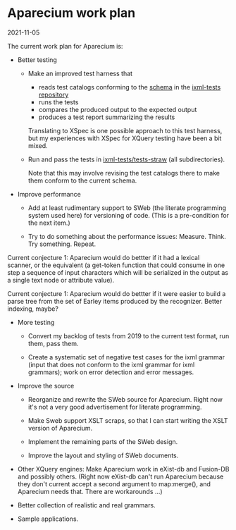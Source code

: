 # Aparecium work plan

2021-11-05

The current work plan for Aparecium is:

* Better testing

  * Make an improved test harness that

    * reads test catalogs conforming to the [schema](https://github.com/cmsmcq/ixml-tests/blob/main/lib/test-catalog.rnc) in the [ixml-tests repository](https://github.com/cmsmcq/ixml-tests)
    * runs the tests
    * compares the produced output to the expected output
    * produces a test report summarizing the results

    Translating to XSpec is one possible approach to this test harness, but my experiences with XSpec for XQuery testing have been a bit mixed.

  * Run and pass the tests in [ixml-tests/tests-straw](https://github.com/cmsmcq/ixml-tests/tree/main/tests-straw) (all subdirectories).

    Note that this may involve revising the test catalogs there to make them conform to the current schema.

* Improve performance

  * Add at least rudimentary support to SWeb (the literate programming system used here) for versioning of code.  (This is a pre-condition for the next item.)

  * Try to do something about the performance issues:  Measure. Think. Try something. Repeat.

Current conjecture 1: Aparecium would do bettter if it had a lexical  
scanner, or the equivalent (a get-token function that could consume in
one step a sequence of input characters which will be serialized in
the output as a single text node or attribute value).

Current conjecture 1: Aparecium would do bettter if it were easier to
build a parse tree from the set of Earley items produced by the
recognizer.  Better indexing, maybe?

* More testing

  * Convert my backlog of tests from 2019 to the current test format, run them, pass them. 

  * Create a systematic set of negative test cases for the ixml grammar (input that does not conform to the ixml grammar for ixml grammars); work on error detection and error messages.

* Improve the source

  * Reorganize and rewrite the SWeb source for Aparecium.  Right now it's not a very good advertisement for literate programming.

  * Make Sweb support XSLT scraps, so that I can start writing the
   XSLT version of Aparecium.

  * Implement the remaining parts of the SWeb design.

  * Improve the layout and styling of SWeb documents.

* Other XQuery engines: Make Aparecium work in eXist-db and Fusion-DB and possibly
others.  (Right now eXist-db can't run Aparecium because they don't current accept a
second argument to map:merge(), and Aparecium needs that.  There are workarounds ...)

* Better collection of realistic and real grammars.

* Sample applications.

